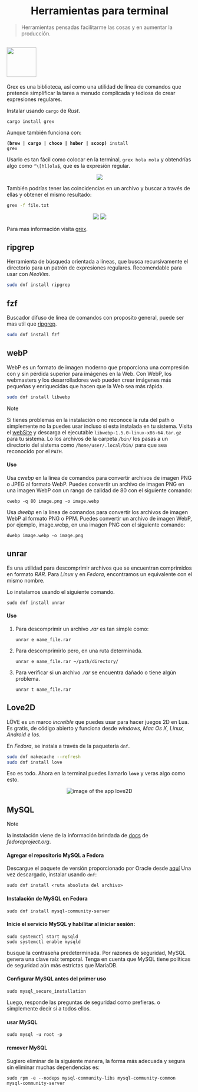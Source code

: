<h1 align="center">Herramientas para terminal</h1>

> Herramientas pensadas facilitarme las cosas y en aumentar la producción.

## <img width="80px" src="https://raw.githubusercontent.com/pemistahl/grex/main/logo.png">

Grex es una biblioteca, así como una utilidad de línea de comandos que pretende simplificar la tarea a menudo complicada y tediosa de crear expresiones regulares.

Instalar usando `cargo` de _Rust_.

```shell
cargo install grex
```

Aunque también funciona con:

<code>**(brew | cargo | choco | huber | scoop)** install grex</code>

Usarlo es tan fácil como colocar en la terminal, `grex hola mola` y obtendrías algo como `^\[hl]ola$`, que es la expresión regular.

<div align="center">
  <img src="https://res.cloudinary.com/dw9anhksw/image/upload/v1746025322/capture-grex-hola-mola_wdbben.png"/>
</div>

También podrías tener las coincidencias en un archivo y buscar a través de ellas y obtener el mismo resultado:

```bash
grex -f file.txt
```

<div align="center">
  <img src="https://res.cloudinary.com/dw9anhksw/image/upload/v1746025612/capture-cat-file_dycgjd.png">
  <img src="https://res.cloudinary.com/dw9anhksw/image/upload/v1746025629/capture-grex-file_zgtklb.png">
</div>

Para mas información visita [grex](https://github.com/pemistahl/grex).

## ripgrep

Herramienta de búsqueda orientada a líneas, que busca recursivamente el directorio para un patrón de expresiones regulares. Recomendable para usar con _NeoVim_.

```bash
sudo dnf install ripgrep
```

## fzf

Buscador difuso de linea de comandos con proposito general, puede ser mas util que [ripgrep](#ripgrep).

```bash
sudo dnf install fzf
```

## webP

WebP es un formato de imagen moderno que proporciona una compresión con y sin pérdida superior para imágenes en la Web. Con WebP, los webmasters y los desarrolladores web pueden crear imágenes más pequeñas y enriquecidas que hacen que la Web sea más rápida.

```bash
sudo dnf install libwebp
```

> [!NOTE]
> Si tienes problemas en la instalación o no reconoce la ruta del path o simplemente no la puedes usar incluso si esta instalada en tu sistema. Visita el [webSite](https://developers.google.com/speed/webp) y descarga el ejecutable `libwebp-1.5.0-linux-x86-64.tar.gz` para tu sistema. Lo los archivos de la carpeta `/bin/` los pasas a un directorio del sistema como `/home/user/.local/bin/` para que sea reconocido por el `PATH`.

#### Uso

Usa _cwebp_ en la línea de comandos para convertir archivos de imagen PNG o JPEG al formato WebP. Puedes convertir un archivo de imagen PNG en una imagen WebP con un rango de calidad de 80 con el siguiente comando:

```shell
cwebp -q 80 image.png -o image.webp
```

Usa _dwebp_ en la línea de comandos para convertir los archivos de imagen WebP al formato PNG o PPM. Puedes convertir un archivo de imagen WebP, por ejemplo, image.webp, en una imagen PNG con el siguiente comando:

```shell
dwebp image.webp -o image.png
```

## unrar

Es una utilidad para descomprimir archivos que se encuentran comprimidos en formato _RAR_. Para _Linux_ y en _Fedora_, encontramos un equivalente con el mismo nombre.

Lo instalamos usando el siguiente comando.

```shell
sudo dnf install unrar
```

#### Uso

1. Para descomprimir un archivo _.rar_ es tan simple como:
   ```shell
   unrar e name_file.rar
   ```
2. Para descomprimirlo pero, en una ruta determinada.
   ```shell
   unrar e name_file.rar ~/path/directory/
   ```
3. Para verificar si un archivo _.rar_ se encuentra dañado o tiene algún problema.
   ```shell
   unrar t name_file.rar
   ```

## Love2D

LÖVE es un marco _increíble_ que puedes usar para hacer juegos 2D en Lua. Es gratis, de código abierto y funciona desde _windows, Mac Os X, Linux, Android e Ios_.

En _Fedora_, se instala a través de la paquetería `dnf`.

```bash
sudo dnf makecache --refresh
sudo dnf install love
```

Eso es todo. Ahora en la terminal puedes llamarlo **`love`** y veras algo como esto.

<div align="center">
  <img src="../assets/capture-love.webp" alt="image of the app love2D" title="image of the app love2D">
</div>

## MySQL

> [!NOTE]
> la instalación viene de la información brindada de [docs](https://docs.fedoraproject.org/e-US/quick-docs/installing-mysql-mariadb/) de _fedoraproject.org_.

#### Agregar el repositorio MySQL a Fedora

Descargue el paquete de versión proporcionado por Oracle desde [aquí](https://dev.mysql.com/downloads/repo/yum/) Una vez descargado, instalar usando `dnf`:

```shell
sudo dnf install <ruta absoluta del archivo>
```

#### Instalación de MySQL en Fedora

```shell
sudo dnf install mysql-community-server
```

#### Inicie el servicio MySQL y habilitar al iniciar sesión:

```shell
sudo systemctl start mysqld
sudo systemctl enable mysqld
```

busque la contraseña predeterminada. Por razones de seguridad, MySQL genera una clave raíz temporal. Tenga en cuenta que MySQL tiene políticas de seguridad aún más estrictas que MariaDB.

#### Configurar MySQL antes del primer uso

```shell
sudo mysql_secure_installation
```

Luego, responde las preguntas de seguridad como prefieras. o simplemente decir sí a todos ellos.

#### usar MySQL

```shell
sudo mysql -u root -p
```

#### remover MySQL

Sugiero eliminar de la siguiente manera, la forma más adecuada y segura sin eliminar muchas dependencias es:

```shell
sudo rpm -e --nodeps mysql-community-libs mysql-community-common mysql-community-server
```
